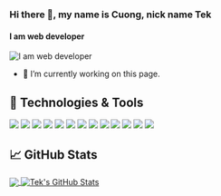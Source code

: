 ### Hi there 👋, my name is Cuong, nick name Tek
#### I am web developer
![I am web developer](https://raw.githubusercontent.com/duongvancuong/duongvancuong/master/coder.gif)


- 🔭 I’m currently working on this page. 


## 🔧 Technologies & Tools
![](https://img.shields.io/badge/Code-Ruby-informational?style=flat&logo=ruby&logoColor=white&color=CC342D)
![](https://img.shields.io/badge/Code-Rails-informational?style=flat&logo=ruby-on-rails&logoColor=white&color=CC342D)
![](https://img.shields.io/badge/Code-Javascript-informational?style=flat&logo=javascript&logoColor=F7DF1E&color=F7DF1E)
![](https://img.shields.io/badge/Code-React-informational?style=flat&logo=react&logoColor=61DAFB&color=61DAFB)
![](https://img.shields.io/badge/Code-Vue-informational?style=flat&logo=vue.js&logoColor=4FC08D&color=4FC08D)
![](https://img.shields.io/badge/Code-Make-informational?style=flat&logo=cmake&logoColor=white&color=2bbc8a)
![](https://img.shields.io/badge/Code-Vue-informational?style=flat&logo=vue.js&logoColor=white&color=2bbc8a)
![](https://img.shields.io/badge/Shell-Bash-informational?style=flat&logo=gnu-bash&logoColor=white&color=2bbc8a)
![](https://img.shields.io/badge/Tools-Mysql-informational?style=flat&logo=mysql&logoColor=white&color=4479A1)
![](https://img.shields.io/badge/Tools-Docker-informational?style=flat&logo=docker&logoColor=2496ED&color=2496ED)
![](https://img.shields.io/badge/Tools-Ansible-informational?style=flat&logo=Ansible&logoColor=EE0000&color=EE0000)
![](https://img.shields.io/badge/Tools-Vim-informational?style=flat&logo=vim&logoColor=019733&color=019733)
![](https://img.shields.io/badge/Clould-AWS-informational?style=flat&logo=amazon-aws&logoColor=white&color=232F3E)


## &#x1f4c8; GitHub Stats

<a href="https://github.com/duongvancuong/duongvancuong">
  <img align="center" src="https://github-readme-stats.vercel.app/api/top-langs/?username=duongvancuong&hide=html,css&title_color=ffffff&text_color=c9cacc&icon_color=2bbc8a&bg_color=1d1f21" />
</a>
<a href="https://github.com/duongvancuong/duongvancuong">
  <img align="center" src="https://github-readme-stats.vercel.app/api?username=duongvancuong&count_private=true&show_icons=true&theme=radical" alt="Tek's GitHub Stats" />
</a>  

<!-- links to social media icons -->

<!-- icons with padding -->


<!-- links to your social media accounts -->


<!-- Resources -->
<!-- Icons: https://simpleicons.org/ -->
<!-- GitHub Stats: https://github.com/anuraghazra/github-readme-stats -->
<!-- Emojis: https://emojipedia.org/emoji/ -->
<!-- HTML Emojis: https://www.fileformat.info/index.htm -->
<!-- Shields: https://shields.io/ -->
<!-- Awesome GitHub Profile README: https://github.com/abhisheknaiidu/awesome-github-profile-readme -->

